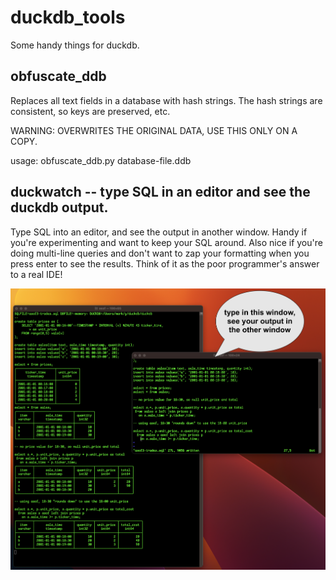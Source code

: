 # duckdb_tools

Some handy things for duckdb.

## obfuscate\_ddb

Replaces all text fields in a database with hash strings.  The hash strings
are consistent, so keys are preserved, etc.

WARNING: OVERWRITES THE ORIGINAL DATA, USE THIS ONLY ON A COPY.

usage:  obfuscate\_ddb.py database-file.ddb

## duckwatch -- type SQL in an editor and see the duckdb output.

Type SQL into an editor, and see the output in another window.  Handy if you're
experimenting and want to keep your SQL around.  Also nice if you're doing multi-line
queries and don't want to zap your formatting when you press enter to see the results.
Think of it as the poor programmer's answer to a real IDE!

![duckwatch](docs/duckwatch.png "duckwatch")

